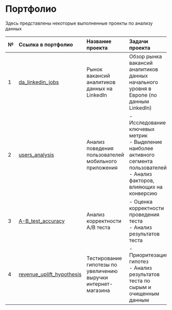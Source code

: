 # Портфолио

Здесь представлены некоторые выполненные проекты по анализу данных

|№|Ссылка в портфолио|Название проекта|Задачи проекта|Стек|
|:---|:---|:---|:---|:---|
|1 |[da_linkedin_jobs](https://github.com/mrmrzpn/portfolio/tree/fcfff2061663f76de9a77963241d5fd56ad86db2/da_linkedin_jobs)|Рынок вакансий аналитиков данных на LinkedIn|Обзор рынка вакансий аналитиков данных начального уровня в Европе (по данным LinkedIn)|Python, Pandas, Numpy, BS4, Regular Expressions, Tableau|
|2 |[users_analysis](https://github.com/mrmrzpn/portfolio/tree/main/users_analysis)|Анализ поведения пользователей мобильного приложения|- Исследование ключевых метрик <br/> - Выделение наиболее активного сегмента пользователей <br/> - Анализ факторов, влияющих на конверсию|Python, Pandas, Matplotlib, Seaborn, Plotly, Numpy, Statsmodels, A/B test|
|3 |[A-B_test_accuracy](https://github.com/mrmrzpn/portfolio/tree/main/A-B_test_accuracy)|Анализ корректности А/В теста|- Оценка корректности проведения теста <br/> - Анализ результатов теста|Python, Pandas, Plotly, Numpy, Statsmodels, Scipy, A/B test|
|4 |[revenue_uplift_hypothesis](https://github.com/mrmrzpn/portfolio/tree/main/revenue_uplift_hypothesis)|Тестирование гипотезы по увеличению выручки интернет-магазина|- Приоритезация гипотез <br/> - Анализ результатов теста по сырым и очищенным данным|Python, Pandas, Matplotlib, Numpy, Scipy, A/B test, ICE, RICE|
